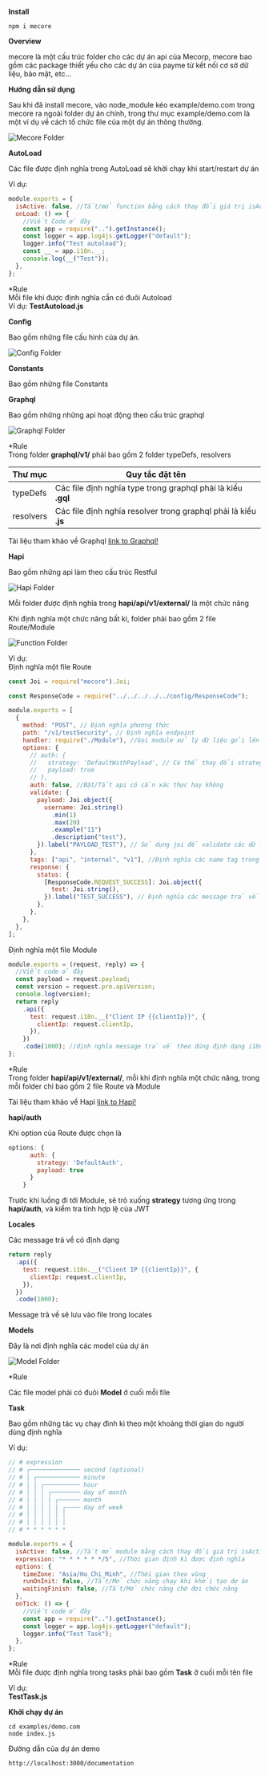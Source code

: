 **Install**

```shell
npm i mecore
```

**Overview**

mecore là một cấu trúc folder cho các dự án api của Mecorp, mecore bao gồm các package thiết yếu cho các dự án của payme từ kết nối cơ sở dữ liệu, bảo mật, etc...

**Hướng dẫn sử dụng**

Sau khi đã install mecore, vào node_module kéo example/demo.com trong mecore ra ngoài folder dự án chính, trong thư mục example/demo.com là một ví dụ về cách tổ chức file của một dự án thông thường.

![Mecore Folder](https://github.com/DinhMinhQuang/demo.com/blob/master/images/MecoreFolder.PNG)

**AutoLoad**

Các file được định nghĩa trong AutoLoad sẽ khởi chạy khi start/restart dự án <br/>

Ví dụ:

```javascript
module.exports = {
  isActive: false, //Tắt/mở function bằng cách thay đổi giá trị isActive
  onLoad: () => {
    //Viết Code ở đây
    const app = require("..").getInstance();
    const logger = app.log4js.getLogger("default");
    logger.info("Test autoload");
    const __ = app.i18n.__;
    console.log(__("Test"));
  },
};
```

\*Rule <br/>
Mỗi file khi được định nghĩa cần có đuôi Autoload <br/>
Ví dụ: **TestAutoload.js**

**Config**

Bao gồm những file cấu hình của dự án. <br/>

![Config Folder](https://github.com/DinhMinhQuang/demo.com/blob/master/images/ConfigFolder.PNG)

**Constants**

Bao gồm những file Constants

**Graphql**

Bao gồm những những api hoạt động theo cấu trúc graphql <br/>

![Graphql Folder](https://github.com/DinhMinhQuang/demo.com/blob/master/images/GraphqlFolder.PNG)

\*Rule <br/>
Trong folder **graphql/v1/** phải bao gồm 2 folder typeDefs, resolvers

| Thư mục   | Quy tắc đặt tên                                                 |
| --------- | --------------------------------------------------------------- |
| typeDefs  | Các file định nghĩa type trong graphql phải là kiểu **.gql**    |
| resolvers | Các file định nghĩa resolver trong graphql phải là kiểu **.js** |

Tài liệu tham khảo về Graphql [link to Graphql!](https://graphql.org/learn/)

**Hapi**

Bao gồm những api làm theo cấu trúc Restful

![Hapi Folder](https://github.com/DinhMinhQuang/demo.com/blob/master/images/HapiFolder.PNG)

Mỗi folder được định nghĩa trong **hapi/api/v1/external/** là một chức năng

Khi định nghĩa một chức năng bất kì, folder phải bao gồm 2 file Route/Module <br/>

![Function Folder](https://github.com/DinhMinhQuang/demo.com/blob/master/images/FunctionFolder.PNG)

Ví dụ: <br/>
Định nghĩa một file Route

```javascript
const Joi = require("mecore").Joi;

const ResponseCode = require("../../../../../config/ResponseCode");

module.exports = [
  {
    method: "POST", // Định nghĩa phương thức
    path: "/v1/testSecurity", // Định nghĩa endpoint
    handler: require("./Module"), //Gọi module xử lý dữ liệu gửi lên api
    options: {
      // auth: {
      //   strategy: 'DefaultWithPayload', // Có thể thay đổi strategy để auth
      //   payload: true
      // },
      auth: false, //Bật/Tắt api có cần xác thực hay không
      validate: {
        payload: Joi.object({
          username: Joi.string()
            .min(1)
            .max(20)
            .example("11")
            .description("test"),
        }).label("PAYLOAD_TEST"), // Sử dụng joi để validate các dữ liệu gửi lên api
      },
      tags: ["api", "internal", "v1"], //Định nghĩa các name tag trong swagger
      response: {
        status: {
          [ResponseCode.REQUEST_SUCCESS]: Joi.object({
            test: Joi.string(),
          }).label("TEST_SUCCESS"), // Định nghĩa các message trả về phía client
        },
      },
    },
  },
];
```

Định nghĩa một file Module

```javascript
module.exports = (request, reply) => {
  //Viết code ở đây
  const payload = request.payload;
  const version = request.pre.apiVersion;
  console.log(version);
  return reply
    .api({
      test: request.i18n.__("Client IP {{clientIp}}", {
        clientIp: request.clientIp,
      }),
    })
    .code(1000); //định nghĩa message trả về theo đúng định dạng i18n
};
```

\*Rule <br/>
Trong folder **hapi/api/v1/external/**, mỗi khi định nghĩa một chức năng, trong mỗi folder chỉ bao gồm 2 file Route và Module

Tài liệu tham khảo về Hapi [link to Hapi!](https://hapi.dev/api/)

**hapi/auth**

Khi option của Route được chọn là

```javascript
options: {
      auth: {
        strategy: 'DefaultAuth',
        payload: true
      }
    }
```

Trước khi luồng đi tới Module, sẽ trỏ xuống **strategy** tương ứng trong **hapi/auth**, và kiểm tra tính hợp lệ của JWT

**Locales**

Các message trả về có định dạng

```javascript
return reply
  .api({
    test: request.i18n.__("Client IP {{clientIp}}", {
      clientIp: request.clientIp,
    }),
  })
  .code(1000);
```

Message trả về sẽ lưu vào file trong locales

**Models**

Đây là nơi định nghĩa các model của dự án <br/>

![Model Folder](https://github.com/DinhMinhQuang/demo.com/blob/master/images/ModelFolder.PNG)

\*Rule

Các file model phải có đuôi **Model** ở cuối mỗi file

**Task**

Bao gồm những tác vụ chạy đình kì theo một khoảng thời gian do người dùng định nghĩa

Ví dụ: <br/>

```javascript
// # expression
// # ┌────────────── second (optional)
// # │ ┌──────────── minute
// # │ │ ┌────────── hour
// # │ │ │ ┌──────── day of month
// # │ │ │ │ ┌────── month
// # │ │ │ │ │ ┌──── day of week
// # │ │ │ │ │ │
// # │ │ │ │ │ │
// # * * * * * *

module.exports = {
  isActive: false, //Tắt mở module bằng cách thay đổi giá trị isActive
  expression: "* * * * * */5", //Thời gian định kì được định nghĩa
  options: {
    timeZone: "Asia/Ho_Chi_Minh", //Thời gian theo vùng
    runOnInit: false, //Tắt/Mở chức năng chạy khi khởi tạo dự án
    waitingFinish: false, //Tắt/Mở chức năng chờ đợi chức năng
  },
  onTick: () => {
    //Viết code ở đây
    const app = require("..").getInstance();
    const logger = app.log4js.getLogger("default");
    logger.info("Test Task");
  },
};
```

*Rule <br/>
Mỗi file được định nghĩa trong tasks phải bao gồm **Task** ở cuối mỗi tên file

Ví dụ: <br/>
**TestTask.js**

**Khởi chạy dự án**

```shell 
cd examples/demo.com 
node index.js 
```
Đường dẫn của dự án demo <br/>
```url 
http://localhost:3000/documentation
```


